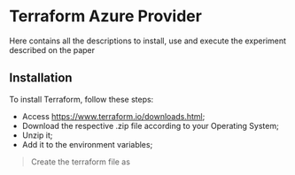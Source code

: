# Terraform Azure Provider

Here contains all the descriptions to install, use and execute the experiment described on the paper

## Installation
To install Terraform, follow these steps:
* Access https://www.terraform.io/downloads.html;
* Download the respective .zip file according to your Operating System;
* Unzip it;
* Add it to the environment variables;

> Create the terraform file as 
